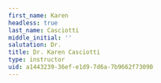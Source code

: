 ```yaml
---
first_name: Karen
headless: true
last_name: Casciotti
middle_initial: ''
salutation: Dr.
title: Dr. Karen Casciotti
type: instructor
uid: a1443239-36ef-e1d9-7d6a-7b9662f73090
---
```

